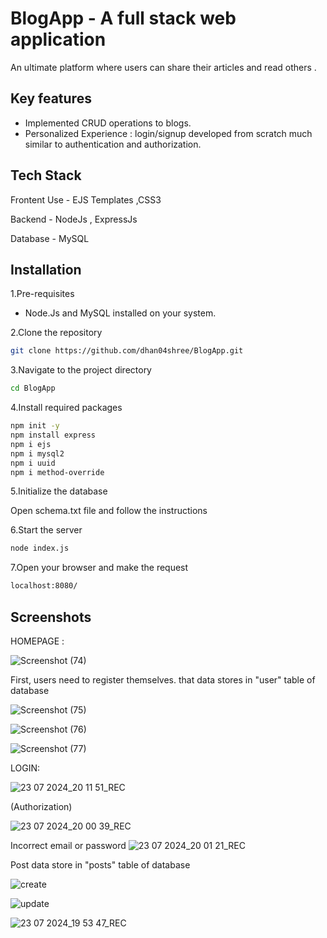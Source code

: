 
# BlogApp - A full stack web application
An ultimate platform where users can share their articles and read others .

## Key features

- Implemented CRUD operations to blogs.
- Personalized Experience : login/signup developed from scratch much similar to authentication and authorization.


## Tech Stack

Frontent Use - EJS Templates ,CSS3

Backend - NodeJs , ExpressJs

Database - MySQL



## Installation

1.Pre-requisites
- Node.Js and MySQL installed on your system.

2.Clone the repository

```bash
git clone https://github.com/dhan04shree/BlogApp.git
```
3.Navigate to the project directory

```bash
cd BlogApp
```

4.Install required packages 
```bash
npm init -y
npm install express
npm i ejs
npm i mysql2
npm i uuid
npm i method-override
```
5.Initialize the database

Open schema.txt file and follow the instructions

6.Start the server
```bash
node index.js
```
7.Open your browser and make the request
```bash
localhost:8080/
```
## Screenshots

HOMEPAGE :

![Screenshot (74)](https://github.com/user-attachments/assets/7e2189ce-850f-4766-a187-5e8b9f8ed371)

First, users need to register themselves. that data stores in "user" table of database

![Screenshot (75)](https://github.com/user-attachments/assets/38938331-864a-4f94-a192-fa536aefe164)

![Screenshot (76)](https://github.com/user-attachments/assets/609c8320-08e2-4e97-8279-0705f697959d)

![Screenshot (77)](https://github.com/user-attachments/assets/8a9e9611-8804-4d37-b408-66d77e66b37c)

LOGIN:

![23 07 2024_20 11 51_REC](https://github.com/user-attachments/assets/6331d82c-1d95-448f-94bc-d02dcd46453b)

(Authorization)  

![23 07 2024_20 00 39_REC](https://github.com/user-attachments/assets/56b3f4ae-2be1-46f6-82c0-81dee9d5d95e)

Incorrect email or password
![23 07 2024_20 01 21_REC](https://github.com/user-attachments/assets/8ee939d8-584d-4e6f-85ab-147a670d3edd)

Post data store in "posts" table of database

![create](https://github.com/dhan04shree/Blog-Website/assets/134943499/42f45c7c-d6f6-4298-8c07-ecc4609d9ee4)

![update](https://github.com/dhan04shree/Blog-Website/assets/134943499/cb550843-8462-455b-9802-f084232bcf3b)

![23 07 2024_19 53 47_REC](https://github.com/user-attachments/assets/feaad1b7-78a1-44a4-bdd5-c3faaf523b7e)


